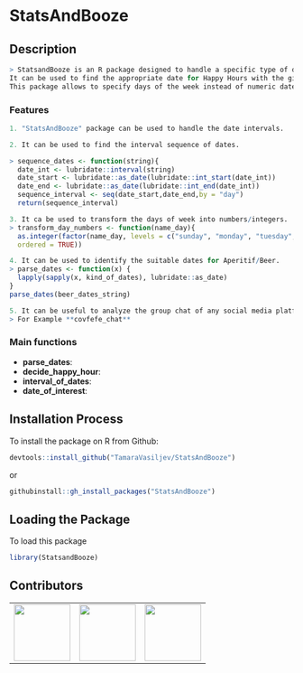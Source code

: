 # StatsAndBooze

## Description
``` r
> StatsandBooze is an R package designed to handle a specific type of data where the list of authors is associated with the dates. 
It can be used to find the appropriate date for Happy Hours with the given list. It can be used to handle jointly the available dates from each author. 
This package allows to specify days of the week instead of numeric dates. This package is more useful for the handling of time and date intervals.
```

### Features
``` r
1. "StatsAndBooze" package can be used to handle the date intervals.

2. It can be used to find the interval sequence of dates.

> sequence_dates <- function(string){
  date_int <- lubridate::interval(string)
  date_start <- lubridate::as_date(lubridate::int_start(date_int))
  date_end <- lubridate::as_date(lubridate::int_end(date_int))
  sequence_interval <- seq(date_start,date_end,by = "day")
  return(sequence_interval)

3. It ca be used to transform the days of week into numbers/integers.
> transform_day_numbers <- function(name_day){
  as.integer(factor(name_day, levels = c("sunday", "monday", "tuesday", "wednesday", "thursday", "friday", "saturday"),
  ordered = TRUE))

4. It can be used to identify the suitable dates for Aperitif/Beer.
> parse_dates <- function(x) {
  lapply(sapply(x, kind_of_dates), lubridate::as_date)
}
parse_dates(beer_dates_string)

5. It can be useful to analyze the group chat of any social media platform.
> For Example **covfefe_chat**
```

### Main functions

* **parse_dates**:
* **decide_happy_hour**:
* **interval_of_dates**:
* **date_of_interest**: 


## Installation Process

To install the package on R from Github:

``` r
devtools::install_github("TamaraVasiljev/StatsAndBooze")
```
or

``` r
githubinstall::gh_install_packages("StatsAndBooze")
```

## Loading the Package
To load this package

``` r
library(StatsandBooze)
```



## Contributors
<!-- ALL-CONTRIBUTORS-LIST:START - Do not remove or modify this section -->
<!-- prettier-ignore-start -->
<!-- markdownlint-disable -->

<table>
<tr>
<td align="center">
<a href="https://github.com/TamaraVasiljev">
<img src="https://avatars.githubusercontent.com/u/129077304?v=4" width="100px;" alt=""/>
</a><br>
</td>
<td align="center">
<a href="https://github.com/ValentinaZangirolami">
<img src="https://avatars.githubusercontent.com/u/78240304?v=4" width="100px;" alt=""/>
</a><br>
</td>
<td align="center">
<a href="https://github.com/MuhammadAmirSaeed66">
<img src="https://avatars.githubusercontent.com/u/129077378?v=4" width="100px;" alt=""/>
</a><br>
</td>
</tr>
</table>
